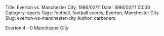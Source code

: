 Title: Everton vs. Manchester City, 1986/02/11
Date: 1986/02/11 00:00
Category: sports
Tags: football, football scores, Everton, Manchester City
Slug: everton-vs-manchester-city
Author: carbonero


Everton 4 - 0 Manchester City

